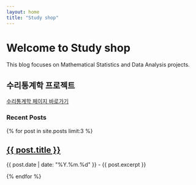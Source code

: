 ```yaml
---
layout: home
title: "Study shop"
---
```

# Welcome to Study shop
This blog focuses on Mathematical Statistics and Data Analysis projects.

## 수리통계학 프로젝트
[수리통계학 페이지 바로가기](/categories/수리통계학/)

### Recent Posts
{% for post in site.posts limit:3 %}
  <h2><a href="{{ post.url }}">{{ post.title }}</a></h2>
  <p>{{ post.date | date: "%Y.%m.%d" }} - {{ post.excerpt }}</p>
{% endfor %}